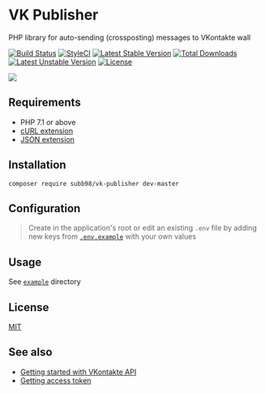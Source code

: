 # VK Publisher
PHP library for auto-sending (crossposting) messages to VKontakte wall

[![Build Status](https://travis-ci.org/Subb98/VK-Publisher.svg?branch=master)](https://travis-ci.org/Subb98/VK-Publisher)
[![StyleCI](https://styleci.io/repos/141911023/shield)](https://styleci.io/repos/141911023)
[![Latest Stable Version](https://poser.pugx.org/subb98/vk-publisher/v/stable)](https://packagist.org/packages/subb98/vk-publisher)
[![Total Downloads](https://poser.pugx.org/subb98/vk-publisher/downloads)](https://packagist.org/packages/subb98/vk-publisher)
[![Latest Unstable Version](https://poser.pugx.org/subb98/vk-publisher/v/unstable)](https://packagist.org/packages/subb98/vk-publisher)
[![License](https://poser.pugx.org/subb98/vk-publisher/license)](https://packagist.org/packages/subb98/vk-publisher)

![](https://i.imgur.com/HE1Lq53.png)

## Requirements

- PHP 7.1 or above
- [cURL extension](http://php.net/manual/en/curl.installation.php)
- [JSON extension](http://php.net/manual/en/json.installation.php)

## Installation

```
composer require subb98/vk-publisher dev-master
```

## Configuration

> Create in the application's root or edit an existing `.env` file by adding new keys from [`.env.example`](./.env.example) with your own values

## Usage
See [`example`](./example) directory

## License
[MIT](https://opensource.org/licenses/MIT)

## See also

- [Getting started with VKontakte API](https://vk.com/dev/first_guide)
- [Getting access token](https://vk.com/dev/access_token)
